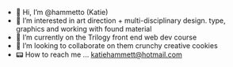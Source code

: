 - 🐛 Hi, I’m @hammetto (Katie)
- 🥞 I’m interested in art direction + multi-disciplinary design. type, graphics and working with found material 
- 📓 I’m currently on the Trilogy front end web dev course
- 🥠 I’m looking to collaborate on them crunchy creative cookies 
- 📟 How to reach me ... katiehammett@hotmail.com

<!---
hammetto/hammetto is a ✨ special ✨ repository because its `README.md` (this file) appears on your GitHub profile.
You can click the Preview link to take a look at your changes.
--->

